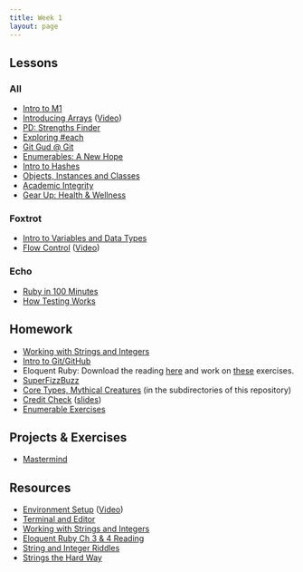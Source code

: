 ```yaml
---
title: Week 1
layout: page
---
```


## Lessons

### All

* [Intro to M1](../slides/intro_to_m1)
* [Introducing Arrays](../lessons/introducing_arrays) ([Video](https://www.youtube.com/watch?v=nlwU1YtQ9SU))
* [PD: Strengths Finder](../../career_development_curriculum/module_one/strengths_reflection_session)
* [Exploring #each](../lessons/exploring_each)
* [Git Gud @ Git](../lessons/working_with_git)
* [Enumerables: A New Hope](../lessons/beginner_enumerables)
* [Intro to Hashes](../lessons/introducing_hashes)
* [Objects, Instances and Classes](../objects_instances_classes)
* [Academic Integrity](../lessons/academic_integrity)
* [Gear Up: Health & Wellness](	https://github.com/turingschool/gear-up/blob/47b936ce64782229a4338512818b5388e0e70f8d/Growth_Mindset_Facilitator_Guide.markdown)

### Foxtrot
* [Intro to Variables and Data Types](../lessons/intro_to_variables_and_data_types)
* [Flow Control](../lessons/flow_control) ([Video](https://www.youtube.com/watch?v=iZkQWR9_RpY))

### Echo
* [Ruby in 100 Minutes](http://tutorials.jumpstartlab.com/projects/ruby_in_100_minutes.html)
* [How Testing Works](../lessons/how_testing_works)

<!-- * [Intro to Methods](../lessons/intro_to_methods) -->
<!-- * [Intro to Classes](../lessons/intro_to_classes) -->
<!-- * [Intro to Scope](../lessons/intro_to_scope) -->
<!-- * [Intro to OOP](../lessons/intro_to_oop) -->
<!-- * [Intro to TDD](../lessons/intro_to_tdd) -->

## Homework

* [Working with Strings and Integers](https://github.com/turingschool/challenges/blob/master/working_with_strings_and_integers.markdown)
* [Intro to Git/GitHub](../lessons/intro_to_git)
* Eloquent Ruby: Download the reading [here](https://drive.google.com/file/d/0B4C6lfVKu-E7WjRhNnRKa0k4NHc/view?usp=sharing) and work on [these](https://github.com/turingschool/challenges/blob/master/eloquent_ruby_arrays_and_strings.markdown) exercises.
* [SuperFizzBuzz](../homework/super_fizz.md)
* [Core Types, Mythical Creatures](https://github.com/turingschool/ruby-exercises/) (in the subdirectories of this repository)
* [Credit Check](../projects/credit_check.markdown) ([slides](../slides/credit_check))
* [Enumerable Exercises](https://github.com/turingschool/enums-exercises)


## Projects & Exercises

* [Mastermind](../projects/mastermind)


## Resources

* [Environment Setup](../../prework/environment_setup_prework) ([Video](https://vimeo.com/154607937))
* [Terminal and Editor](https://github.com/turingschool/curriculum/blob/master/source/academy/workshops/terminal_and_editor.markdown)
* [Working with Strings and Integers](https://github.com/turingschool/challenges/blob/master/working_with_strings_and_integers.markdown)
* [Eloquent Ruby Ch 3 & 4 Reading](https://github.com/turingschool/challenges/blob/master/eloquent_ruby_arrays_and_strings.markdown)
* [String and Integer Riddles](https://github.com/turingschool/challenges/blob/master/string-and-integer-riddles.markdown)
* [Strings the Hard Way](https://github.com/turingschool/challenges/blob/master/strings_the_hard_way.markdown)

<!-- ## OLD:
* [Working With Strings & Integers](https://github.com/turingschool/challenges/blob/master/working_with_strings_and_integers.markdown)
* [Pseudocoding](../homework/pseudocoding_homework.md)
* [Bad Connection](../homework/bad_connection.md)
* [Sorting Suite](../projects/sorting_suite.markdown)
* [Core Types (Foxtrot)](https://github.com/turingschool/ruby-exercises/tree/master/core-types)
* [Mythical Creatures](https://github.com/turingschool/ruby-exercises/blob/master/mythical-creatures/)
* [Exercism](http://exercism.io/)
 -->
